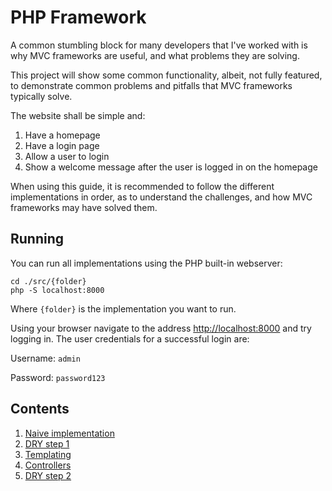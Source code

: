 # PHP Framework

A common stumbling block for many developers that I've worked with
is why MVC frameworks are useful, and what problems they are solving.

This project will show some common functionality, albeit, not fully
featured, to demonstrate common problems and pitfalls that MVC 
frameworks typically solve.

The website shall be simple and:

1. Have a homepage
2. Have a login page
3. Allow a user to login
4. Show a welcome message after the user is logged in on the homepage

When using this guide, it is recommended to follow the different
implementations in order, as to understand the challenges, and how MVC
frameworks may have solved them.

## Running

You can run all implementations using the PHP built-in webserver:

```shell
cd ./src/{folder}
php -S localhost:8000
```

Where `{folder}` is the implementation you want to run.

Using your browser navigate to the address
[http://localhost:8000](http://localhost:8000) and try logging in. The
user credentials for a successful login are:

Username: `admin`

Password: `password123`

## Contents

1. [Naive implementation](./src/naive/naive-implementation.md)
2. [DRY step 1](./src/dry-step-1/dry-step-1.md)
3. [Templating](./src/templating/templating.md)
4. [Controllers](./src/controllers/controllers.md)
5. [DRY step 2](./src/dry-step-2/dry-step-2.md)
